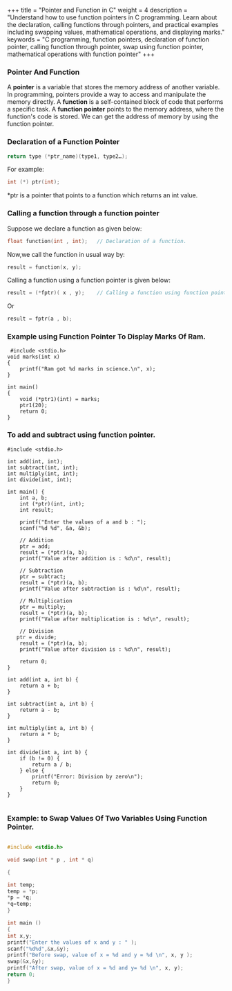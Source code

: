 +++
title = "Pointer and Function in C"
weight = 4
description = "Understand how to use function pointers in C programming. Learn about the declaration, calling functions through pointers, and practical examples including swapping values, mathematical operations, and displaying marks."
keywords = "C programming, function pointers, declaration of function pointer, calling function through pointer, swap using function pointer, mathematical operations with function pointer"
+++


### Pointer And Function
A **pointer** is a variable that stores the memory address of another variable. In programming, pointers provide a way to access and manipulate the memory directly. 
A **function** is a self-contained block of code that performs a specific task.
A **function pointer** points to the memory address, where the function's code is stored. We can get the address of memory by using the function pointer.
### Declaration of a Function Pointer

```c
return type (*ptr_name)(type1, type2…);  
```
For example:
```c
int (*) ptr(int);
``` 
*ptr is a pointer that points to a function which returns an int value.
### Calling a function through a function pointer

Suppose we declare a function as given below:
```c
float function(int , int);   // Declaration of a function.  
```
Now,we call the function in usual way by:
```c
result = function(x, y); 
```
Calling a function using a function pointer is given below:
```c 
result = (*fptr)( x , y);    // Calling a function using function pointer.
```  
Or
```c
result = fptr(a , b);
```
### Example using Function Pointer To Display Marks Of Ram.
```
 #include <stdio.h>
void marks(int x)
{
    printf("Ram got %d marks in science.\n", x);
}

int main()
{
    void (*ptr1)(int) = marks;
    ptr1(20);
    return 0;
}
```

### To add and subtract using function pointer.
```
#include <stdio.h>

int add(int, int);
int subtract(int, int);
int multiply(int, int);
int divide(int, int);

int main() {
    int a, b;
    int (*ptr)(int, int);
    int result;

    printf("Enter the values of a and b : ");
    scanf("%d %d", &a, &b);

    // Addition
    ptr = add;
    result = (*ptr)(a, b);
    printf("Value after addition is : %d\n", result);

    // Subtraction
    ptr = subtract;
    result = (*ptr)(a, b);
    printf("Value after subtraction is : %d\n", result);

    // Multiplication
    ptr = multiply;
    result = (*ptr)(a, b);
    printf("Value after multiplication is : %d\n", result);

    // Division
   ptr = divide;
    result = (*ptr)(a, b);
    printf("Value after division is : %d\n", result);

    return 0;
}

int add(int a, int b) {
    return a + b;
}

int subtract(int a, int b) {
    return a - b;
}

int multiply(int a, int b) {
    return a * b;
}

int divide(int a, int b) {
    if (b != 0) {
        return a / b;
    } else {
        printf("Error: Division by zero\n");
        return 0;
    }
}
  
```
### Example: to Swap Values Of Two Variables Using Function Pointer.
```c

#include <stdio.h>

void swap(int * p , int * q)

{

int temp;
temp = *p;
*p = *q;
*q=temp;
}

int main ()
{
int x,y;
printf("Enter the values of x and y : " );
scanf("%d%d",&x,&y);
printf("Before swap, value of x = %d and y = %d \n", x, y );
swap(&x,&y);
printf("After swap, value of x = %d and y= %d \n", x, y);
return 0;
}
```
